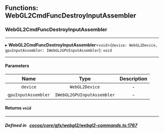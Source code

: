 ## Functions: WebGL2CmdFuncDestroyInputAssembler

### WebGL2CmdFuncDestroyInputAssembler


___
▸ **WebGL2CmdFuncDestroyInputAssembler**<`void`\>(`device: WebGL2Device, gpuInputAssembler: IWebGL2GPUInputAssembler`): `void`
___


#### Parameters

| Name | Type | Description |
| :------: | :------: | :------: |
| `device` | `WebGL2Device` | - |
| `gpuInputAssembler` | `IWebGL2GPUInputAssembler` | - |

#### Returns `void` 
___


##### Defined in &nbsp;   [cocos/core/gfx/webgl2/webgl2-commands.ts:1767](https://github.com/cocos-creator/engine/blob/c7bf6b8a9/cocos/core/gfx/webgl2/webgl2-commands.ts#L1767)&nbsp;
